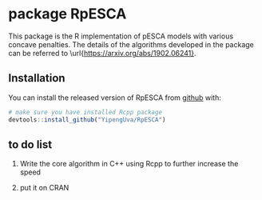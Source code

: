# package RpESCA

This package is the R implementation of pESCA models with various concave penalties. The details of the 
algorithms developed in the package can be referred to \url{https://arxiv.org/abs/1902.06241}.

## Installation

You can install the released version of RpESCA from [github](https://github.com) with:

``` r
# make sure you have installed Rcpp package
devtools::install_github("YipengUva/RpESCA")
```

## to do list
1. Write the core algorithm in C++ using Rcpp to further increase the speed

2. put it on CRAN
